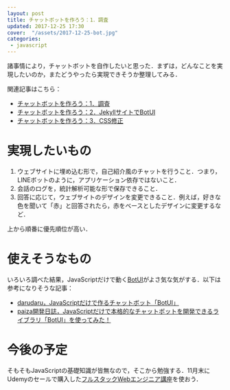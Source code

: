 ```yaml
---
layout: post
title: チャットボットを作ろう：1．調査
updated: 2017-12-25 17:30
cover:  "/assets/2017-12-25-bot.jpg"
categories:
 - javascript
---
```


諸事情により，チャットボットを自作したいと思った．まずは，どんなことを実現したいのか，またどうやったら実現できそうか整理してみる．

関連記事はこちら：
* [チャットボットを作ろう：1．調査](https://haltaro.github.io/2017/12/25/chatbot)
* [チャットボットを作ろう：2．JekyllサイトでBotUI](https://haltaro.github.io/2017/12/30/chatbot)
* [チャットボットを作ろう：3．CSS修正](https://haltaro.github.io/2018/02/04/chatbot)

# 実現したいもの

1. ウェブサイトに埋め込む形で，自己紹介風のチャットを行うこと．つまり，LINEボットのように，アプリケーション依存ではないこと．
2. 会話のログを，統計解析可能な形で保存できること．
3. 回答に応じて，ウェブサイトのデザインを変更できること．例えば，好きな色を聞いて「赤」と回答されたら，赤をベースとしたデザインに変更するなど．

上から順番に優先順位が高い．

# 使えそうなもの

いろいろ調べた結果，JavaScriptだけで動く[BotUI](https://botui.org/)がよさ気な気がする．以下は参考になりそうな記事：

* [darudaru，JavaScriptだけで作るチャットボット「BotUI」](http://blog.darudaru-life.com/entry/2017/09/30/095308)
* [paiza開発日誌，JavaScriptだけで本格的なチャットボットを開発できるライブラリ「BotUI」を使ってみた！](http://paiza.hatenablog.com/entry/2017/09/21/%EF%BB%BFJavaScript%E3%81%A0%E3%81%91%E3%81%A7%E6%9C%AC%E6%A0%BC%E7%9A%84%E3%81%AA%E3%83%81%E3%83%A3%E3%83%83%E3%83%88%E3%83%9C%E3%83%83%E3%83%88%E3%82%92%E9%96%8B%E7%99%BA%E3%81%A7%E3%81%8D%E3%82%8B)

# 今後の予定
そもそもJavaScriptの基礎知識が皆無なので，そこから勉強する．11月末にUdemyのセールで購入した[フルスタックWebエンジニア講座](https://www.udemy.com/completeweb2_jp/)を使おう．
